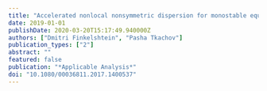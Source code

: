 ```yaml
---
title: "Accelerated nonlocal nonsymmetric dispersion for monostable equations on the real line"
date: 2019-01-01
publishDate: 2020-03-20T15:17:49.940000Z
authors: ["Dmitri Finkelshtein", "Pasha Tkachov"]
publication_types: ["2"]
abstract: ""
featured: false
publication: "*Applicable Analysis*"
doi: "10.1080/00036811.2017.1400537"
---
```


